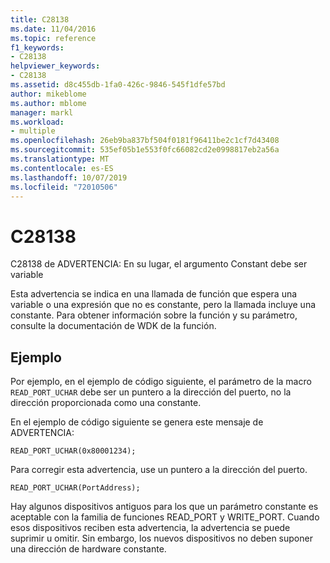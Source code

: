 ```yaml
---
title: C28138
ms.date: 11/04/2016
ms.topic: reference
f1_keywords:
- C28138
helpviewer_keywords:
- C28138
ms.assetid: d8c455db-1fa0-426c-9846-545f1dfe57bd
author: mikeblome
ms.author: mblome
manager: markl
ms.workload:
- multiple
ms.openlocfilehash: 26eb9ba837bf504f0181f96411be2c1cf7d43408
ms.sourcegitcommit: 535ef05b1e553f0fc66082cd2e0998817eb2a56a
ms.translationtype: MT
ms.contentlocale: es-ES
ms.lasthandoff: 10/07/2019
ms.locfileid: "72010506"
---
```

# <a name="c28138"></a>C28138
C28138 de ADVERTENCIA: En su lugar, el argumento Constant debe ser variable

 Esta advertencia se indica en una llamada de función que espera una variable o una expresión que no es constante, pero la llamada incluye una constante. Para obtener información sobre la función y su parámetro, consulte la documentación de WDK de la función.

## <a name="example"></a>Ejemplo
 Por ejemplo, en el ejemplo de código siguiente, el parámetro de la macro `READ_PORT_UCHAR` debe ser un puntero a la dirección del puerto, no la dirección proporcionada como una constante.

 En el ejemplo de código siguiente se genera este mensaje de ADVERTENCIA:

```
READ_PORT_UCHAR(0x80001234);
```

 Para corregir esta advertencia, use un puntero a la dirección del puerto.

```
READ_PORT_UCHAR(PortAddress);
```

 Hay algunos dispositivos antiguos para los que un parámetro constante es aceptable con la familia de funciones READ_PORT y WRITE_PORT. Cuando esos dispositivos reciben esta advertencia, la advertencia se puede suprimir u omitir. Sin embargo, los nuevos dispositivos no deben suponer una dirección de hardware constante.